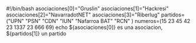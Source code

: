 #!/bin/bash
asociaciones[0]="Gruslin"
asociaciones[1]="Hackresi"
asociaciones[2]="NavarradotNET"
asociaciones[3]="Riberlug"
partidos=("UPN" "PSN" "CDN" "IUN" "Nafarroa BAT" "RCN" )
numeros=(15 23 45 42 23 1337 23 666 69)
echo ${asociaciones[0]} es una asociacion, ${partidos[1]} un partido
